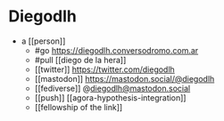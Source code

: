 # Diegodlh

- a [[person]]
  - #go https://diegodlh.conversodromo.com.ar
  - #pull [[diego de la hera]]
  - [[twitter]] https://twitter.com/diegodlh
  - [[mastodon]] https://mastodon.social/@diegodlh
  - [[fediverse]] @diegodlh@mastodon.social
  - [[push]] [[agora-hypothesis-integration]]
  - [[fellowship of the link]]
